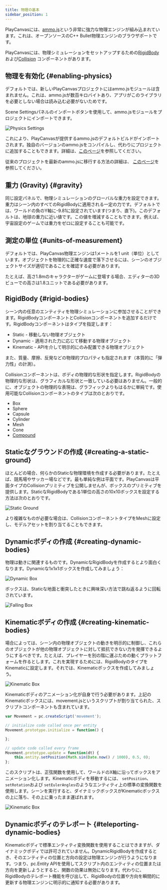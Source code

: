 ```yaml
---
title: 物理の基本
sidebar_position: 1
---
```


PlayCanvasには、[ammo.js][1]という非常に強力な物理エンジンが組み込まれています。これは、オープンソースのC++ Bullet物理エンジンのブラウザポートです。

PlayCanvasには、物理シミュレーションをセットアップするための[RigidBody][2] および[Collision][3] コンポーネントがあります。

## 物理を有効化 {#enabling-physics}

デフォルトでは、新しいPlayCanvasプロジェクトにはammo.jsモジュールは含まれません。これは、ammo.jsが数百キロバイトあり、アプリがこのライブラリを必要としない場合は読み込む必要がないためです。

Scene Settingsパネルのインポートボタンを使用して、ammo.jsモジュールをプロジェクトにインポートできます。

![Physics Settings](/img/user-manual/physics/physics-settings.png)

これにより、PlayCanvasが提供するammo.jsのデフォルトビルドがインポートされます。独自のバージョンのammo.jsをコンパイルし、代わりにプロジェクトに追加することもできます。詳細は、[このページ][11]を参照してください。

従来のプロジェクトを最新のammo.jsに移行する方法の詳細は、 [このページ][10]を参照してください。

## 重力 (Gravity) {#gravity}

同じ設定パネルで、物理シミュレーションのグローバルな重力を設定できます。重力はシーン内のすべてのRigidBodyに適用される一定の力です。デフォルトでは、ワールドの負のY軸に-9.81に設定されています(つまり、直下)。このデフォルトは、地球の重力に近い値です。この値を増減することもできます。例えば、宇宙設定のゲームでは重力をゼロに設定することも可能です。

## 測定の単位 {#units-of-measurement}

デフォルトでは、PlayCanvas物理エンジンは1メートルを1 unit（単位）としています。オブジェクトを物理的に正確な速度で落下させるには、シーンのオブジェクトサイズが適切であることを確認する必要があります。

たとえば、高さ1.8mのキャラクターがゲームに登場する場合、エディターの3Dビューでの高さは1.8ユニットである必要があります。

## RigidBody {#rigid-bodies}

シーン内の任意のエンティティを物理シミュレーションに参加させることができます。RigidBodyコンポーネントとCollisionコンポーネントを追加するだけです。RigidBodyコンポーネントはタイプを指定します：

- Static - 移動しない物理オブジェクト
- Dynamic - 適用された力に応じて移動する物理オブジェクト
- Kinematic - APIを介して明示的にのみ配置できる物理オブジェクト

また、質量、摩擦、反発などの物理的プロパティも指定されます（本質的に「弾力性」の計測）。

Collisionコンポーネントは、ボディの物理的な形状を指定します。RigidBodyの物理的な形状は、グラフィカルな形状と一致している必要はありません。一般的に、オブジェクトの物理的な表現は、グラフィックよりもはるかに単純です。使用可能なCollisionコンポーネントのタイプは次のとおりです。

- Box
- Sphere
- Capsule
- Cylinder
- Mesh
- Cone
- [Compound][12]

## Staticなグラウンドの作成 {#creating-a-static-ground}

ほとんどの場合、何らかのStaticな物理環境を作成する必要があります。たとえば、競馬場やサッカー場などです。最も単純な例は平面です。PlayCanvasは平面タイプのCollisionプリミティブを公開しませんが、ボックスのプリミティブを提供します。StaticなRigidBodyである1単位の高さの10x10ボックスを設定する方法は次のとおりです。

![Static Ground](/img/user-manual/physics/static-ground.png)

より複雑なものが必要な場合は、CollisionコンポーネントタイプをMeshに設定し、モデルアセットを割り当てることもできます。

## Dynamicボディの作成 {#creating-dynamic-bodies}

物理は動きに関連するものです。DynamicなRigidBodyを作成するとより面白くなります。Dynamicな1x1x1ボックスを作成してみましょう：

![Dynamic Box](/img/user-manual/physics/dynamic-box.png)

ボックスは、Staticな地面と衝突したときに興味深い方法で跳ね返るように回転されています。

![Falling Box](/img/user-manual/physics/falling-box.gif)

## Kinematicボディの作成 {#creating-kinematic-bodies}

場合によっては、シーン内の物理オブジェクトの動きを明示的に制御し、これらのオブジェクトが他の物理オブジェクトに対して抵抗できない力を発揮できるようにするべきです。たとえば、プレイヤーを別の階に運ぶための動くプラットフォームを作るとします。これを実現するためには、RigidBodyのタイプをKinematicに設定します。それでは、Kinematicボックスを作成してみましょう。

![Kinematic Box](/img/user-manual/physics/kinematic-box.png)

Kinematicボディのアニメーション化が自身で行う必要があります。上記のKinematicボックスには、movement.jsというスクリプトが割り当てられた、スクリプトコンポーネントも含まれています。

```javascript
var Movement = pc.createScript('movement');

// initialize code called once per entity
Movement.prototype.initialize = function() {

};

// update code called every frame
Movement.prototype.update = function(dt) {
    this.entity.setPosition(Math.sin(Date.now() / 1000), 0.5, 0);
};
```

このスクリプトは、正弦関数を使用して、ワールドのX軸に沿ってボックスをアニメーション化します。Kinematicボディを移動するには、 `setPosition`、`setRotation`および `setEulerAngles`のようなエンティティ上の標準の変換関数を使用します。シーンを実行すると、ダイナミックボックスがKinematicボックスの上に落ち、その上に乗ったまま運ばれます。

![Kinematic Box](/img/user-manual/physics/kinematic-box.gif)

## Dynamicボディのテレポート {#teleporting-dynamic-bodies}

Kinematicボディで標準エンティティ変換関数を使用することはできますが、ダイナミックボディでは許可されていません。DynamicRigidBodyを作成するとき、そのエンティティの位置と方向の設定は物理エンジンが行うようになります。つまり、pc.Entity APIを使用してスクリプト内のエンティティの位置または方向を更新しようとすると、関数の効果は無効になります。代わりに、RigidBodyのテレポート機能を呼び出して、RigidBodyの位置や方向を瞬間的に更新する物理エンジンに明示的に通知する必要があります。

[1]: https://github.com/kripken/ammo.js
[2]: /user-manual/scenes/components/rigidbody/
[3]: /user-manual/scenes/components/collision/
[10]: /user-manual/physics/physics-migration/
[11]: /user-manual/assets/types/wasm/
[12]: /user-manual/physics/compound-shapes/
